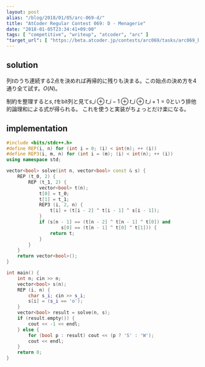 ```yaml
---
layout: post
alias: "/blog/2018/01/05/arc-069-d/"
title: "AtCoder Regular Contest 069: D - Menagerie"
date: "2018-01-05T23:34:41+09:00"
tags: [ "competitive", "writeup", "atcoder", "arc" ]
"target_url": [ "https://beta.atcoder.jp/contests/arc069/tasks/arc069_b" ]
---
```


## solution

列$t$のうち連続する$2$点を決めれば再帰的に残りも決まる。この始点の決め方を$4$通り全て試す。$O(N)$。

制約を整理すると$s, t$をbit列と見て$s\_i \oplus t\_{i - 1} \oplus t\_i \oplus t\_{i + 1} = 0$という排他的論理和による式が得られる。
これを使うと実装がちょっとだけ楽になる。

## implementation

``` c++
#include <bits/stdc++.h>
#define REP(i, n) for (int i = 0; (i) < int(n); ++ (i))
#define REP3(i, m, n) for (int i = (m); (i) < int(n); ++ (i))
using namespace std;

vector<bool> solve(int n, vector<bool> const & s) {
    REP (t_0, 2) {
        REP (t_1, 2) {
            vector<bool> t(n);
            t[0] = t_0;
            t[1] = t_1;
            REP3 (i, 2, n) {
                t[i] = (t[i - 2] ^ t[i - 1] ^ s[i - 1]);
            }
            if (s[n - 1] == (t[n - 2] ^ t[n - 1] ^ t[0]) and
                    s[0] == (t[n - 1] ^ t[0] ^ t[1])) {
                return t;
            }
        }
    }
    return vector<bool>();
}

int main() {
    int n; cin >> n;
    vector<bool> s(n);
    REP (i, n) {
        char s_i; cin >> s_i;
        s[i] = (s_i == 'o');
    }
    vector<bool> result = solve(n, s);
    if (result.empty()) {
        cout << -1 << endl;
    } else {
        for (bool p : result) cout << (p ? 'S' : 'W');
        cout << endl;
    }
    return 0;
}
```
